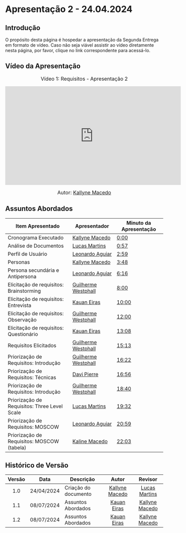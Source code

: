 # Apresentação 2 - 24.04.2024

## Introdução

O propósito desta página é hospedar a apresentação da Segunda Entrega em formato de vídeo. Caso não seja viável assistir ao vídeo diretamente nesta página, por favor, clique no link correspondente para acessá-lo.

## Vídeo da Apresentação

<center>

<font size="3"><p>Vídeo 1: Requisitos - Apresentação 2</p></font>
<iframe width="560" height="315" src="https://www.youtube.com/embed/dkXalFSwIkE?si=LgHI1q9FGUnA9JQi" title="YouTube video player" frameborder="0" allow="accelerometer; autoplay; clipboard-write; encrypted-media; gyroscope; picture-in-picture; web-share" referrerpolicy="strict-origin-when-cross-origin" allowfullscreen></iframe>

<font size="3"><p>Autor: [Kallyne Macedo](https://github.com/kalipassos) </p></font>

</center>

## Assuntos Abordados

| Item Apresentado | Apresentador | Minuto da Apresentação |
| ---------------- | ------------ | ---------------------- |
| Cronograma Executado | [Kallyne Macedo](https://github.com/kalipassos) | [0:00](https://youtu.be/dkXalFSwIkE)|
| Análise de Documentos | [Lucas Martins](https://github.com/martinsglucas) | [0:57](https://youtu.be/dkXalFSwIkE?t=57) |
| Perfil de Usuário | [Leonardo Aguiar](https://github.com/Leonardo0o0) | [2:59](https://youtu.be/dkXalFSwIkE?t=179) |
| Personas | [Kallyne Macedo](https://github.com/kalipassos) | [3:48](https://youtu.be/dkXalFSwIkE?t=228)|
| Persona secundária e Antipersona | [Leonardo Aguiar](https://github.com/Leonardo0o0) | [6:16](https://youtu.be/dkXalFSwIkE?t=376) |
| Elicitação de requisitos: Brainstorming | [Guilherme Westphall](https://github.com/west7) | [8:00](https://youtu.be/dkXalFSwIkE?t=480) |
| Elicitação de requisitos: Entrevista| [Kauan Eiras](https://github.com/kauaneiras) | [10:00](https://youtu.be/dkXalFSwIkE?t=600) |
| Elicitação de requisitos: Observação | [Guilherme Westphall](https://github.com/west7) | [12:00](https://youtu.be/dkXalFSwIkE?t=720) |
| Elicitação de requisitos: Questionário| [Kauan Eiras](https://github.com/kauaneiras) | [13:08](https://youtu.be/dkXalFSwIkE?t=788) |
| Requisitos Elicitados | [Guilherme Westphall](https://github.com/west7) | [15:13](https://youtu.be/dkXalFSwIkE?t=913) |
| Priorização de Requisitos: Introdução | [Guilherme Westphall](https://github.com/west7) | [16:22](https://youtu.be/dkXalFSwIkE?t=982) |
| Priorização de Requisitos: Técnicas | [Davi Pierre](https://github.com/DaviPierre) | [16:56](https://youtu.be/dkXalFSwIkE?t=1016) |
| Priorização de Requisitos: Introdução | [Guilherme Westphall](https://github.com/west7) | [18:40](https://youtu.be/dkXalFSwIkE?t=1120) |
| Priorização de Requisitos: Three Level Scale | [Lucas Martins](https://github.com/martinsglucas) | [19:32](https://youtu.be/dkXalFSwIkE?t=1172) |
| Priorização de Requisitos: MOSCOW | [Leonardo Aguiar](https://github.com/Leonardo0o0) | [20:59](https://youtu.be/dkXalFSwIkE?t=1259) |
| Priorização de Requisitos: MOSCOW (tabela) | [Kaline Macedo](https://github.com/kalipassos) | [22:03](https://youtu.be/dkXalFSwIkE?t=1323) |

## Histórico de Versão

| Versão | Data | Descrição | Autor | Revisor
|:------:|:----:|-----------|:-----:|:------:
| 1.0 | 24/04/2024 | Criação do documento | [Kallyne Macedo](https://github.com/kalipassos) | [Lucas Martins](https://github.com/martinsglucas) |
| 1.1 | 08/07/2024 | Assuntos Abordados | [Kauan Eiras](https://github.com/kauaneiras) | [Kallyne Macedo](http://github.com/kalipassos) |
| 1.2 | 08/07/2024 | Assuntos Abordados | [Kauan Eiras](https://github.com/kauaneiras) | [Kallyne Macedo](http://github.com/kalipassos) |